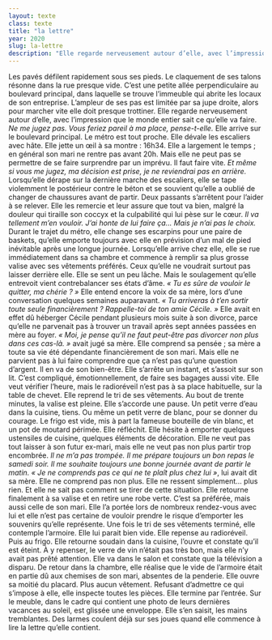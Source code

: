 ```yaml
---
layout: texte
class: texte
title: "la lettre"
year: 2020
slug: la-lettre
description: "Elle regarde nerveusement autour d’elle, avec l’impression que le monde entier sait ce qu’elle va faire. 'Ne me jugez pas. Vous feriez pareil à ma place', pense-t-elle."
---
```


Les pavés défilent rapidement sous ses pieds. Le claquement de ses talons résonne dans la rue presque vide. C’est une petite allée perpendiculaire au boulevard principal, dans laquelle se trouve l’immeuble qui abrite les locaux de son entreprise. L’ampleur de ses pas est limitée par sa jupe droite, alors pour marcher vite elle doit presque trottiner. Elle regarde nerveusement autour d’elle, avec l’impression que le monde entier sait ce qu’elle va faire.
*Ne me jugez pas. Vous feriez pareil à ma place, pense-t-elle.*
Elle arrive sur le boulevard principal. Le métro est tout proche. Elle dévale les escaliers avec hâte. Elle jette un œil à sa montre&nbsp;: 16h34. Elle a largement le temps&nbsp;; en général son mari ne rentre pas avant 20h. Mais elle ne peut pas se permettre de se faire surprendre par un imprévu. Il faut faire vite.
*Et même si vous me jugez, ma décision est prise, je ne reviendrai pas en arrière.*
Lorsqu’elle dérape sur la dernière marche des escaliers, elle se tape violemment le postérieur contre le béton et se souvient qu’elle a oublié de changer de chaussures avant de partir. Deux passants s’arrêtent pour l’aider à se relever. Elle les remercie et leur assure que tout va bien, malgré la douleur qui tiraille son coccyx et la culpabilité qui lui pèse sur le cœur.
*Il va tellement m’en vouloir. J’ai honte de lui faire ça... Mais je n’ai pas le choix.*
Durant le trajet du métro, elle change ses escarpins pour une paire de baskets, qu’elle emporte toujours avec elle en prévision d’un mal de pied inévitable après une longue journée.
Lorsqu’elle arrive chez elle, elle se rue immédiatement dans sa chambre et commence à remplir sa plus grosse valise avec ses vêtements préférés. Ceux qu’elle ne voudrait surtout pas laisser derrière elle. 
Elle se sent un peu lâche. Mais le soulagement qu’elle entrevoit vient contrebalancer ses états d’âme.
*«&nbsp;Tu es sûre de vouloir le quitter, ma chérie&nbsp;?&nbsp;»* Elle entend encore la voix de sa mère, lors d’une conversation quelques semaines auparavant. *«&nbsp;Tu arriveras à t’en sortir toute seule financièrement&nbsp;? Rappelle-toi de ton amie Cécile.&nbsp;»* Elle avait en effet dû héberger Cécile pendant plusieurs mois suite à son divorce, parce qu’elle ne parvenait pas à trouver un travail après sept années passées en mère au foyer. *«&nbsp;Moi, je pense qu’il ne faut peut-être pas divorcer non plus dans ces cas-là.&nbsp;»* avait jugé sa mère. Elle comprend sa pensée&nbsp;; sa mère a toute sa vie été dépendante financièrement de son mari. Mais elle ne parvient pas à lui faire comprendre que ça n’est pas qu’une question d’argent. Il en va de son bien-être. 
Elle s’arrête un instant, et s’assoit sur son lit. C’est compliqué, émotionnellement, de faire ses bagages aussi vite. Elle veut vérifier l’heure, mais le radioréveil n’est pas à sa place habituelle, sur la table de chevet. Elle reprend le tri de ses vêtements.
Au bout de trente minutes, la valise est pleine. Elle s’accorde une pause. Un petit verre d’eau dans la cuisine, tiens. Ou même un petit verre de blanc, pour se donner du courage. Le frigo est vide, mis à part la fameuse bouteille de vin blanc, et un pot de moutard périmée.
Elle réfléchit. Elle hésite à emporter quelques ustensiles de cuisine, quelques éléments de décoration. Elle ne veut pas tout laisser à son futur ex-mari, mais elle ne veut pas non plus partir trop encombrée. 
*Il ne m’a pas trompée. Il me prépare toujours un bon repas le samedi soir. Il me souhaite toujours une bonne journée avant de partir le matin. «&nbsp;Je ne comprends pas ce qui ne te plaît plus chez lui&nbsp;»*, lui avait dit sa mère. Elle ne comprend pas non plus. Elle ne ressent simplement… plus rien. Et elle ne sait pas comment se tirer de cette situation.
Elle retourne finalement à sa valise et en retire une robe verte. C’est sa préférée, mais aussi celle de son mari. Elle l’a portée lors de nombreux rendez-vous avec lui et elle n’est pas certaine de vouloir prendre le risque d’emporter les souvenirs qu’elle représente.
Une fois le tri de ses vêtements terminé, elle contemple l’armoire. Elle lui parait bien vide. Elle repense au radioréveil. Puis au frigo. Elle retourne soudain dans la cuisine, l’ouvre et constate qu’il est éteint. À y repenser, le verre de vin n’était pas très bon, mais elle n’y avait pas prêté attention. Elle va dans le salon et constate que la télévision a disparu. De retour dans la chambre, elle réalise que le vide de l’armoire était en partie dû aux chemises de son mari, absentes de la penderie. Elle ouvre sa moitié du placard. Plus aucun vêtement.
Refusant d’admettre ce qui s’impose à elle, elle inspecte toutes les pièces. Elle termine par l’entrée. Sur le meuble, dans le cadre qui contient une photo de leurs dernières vacances au soleil, est glissée une enveloppe. Elle s’en saisit, les mains tremblantes.
Des larmes coulent déjà sur ses joues quand elle commence à lire la lettre qu’elle contient.
